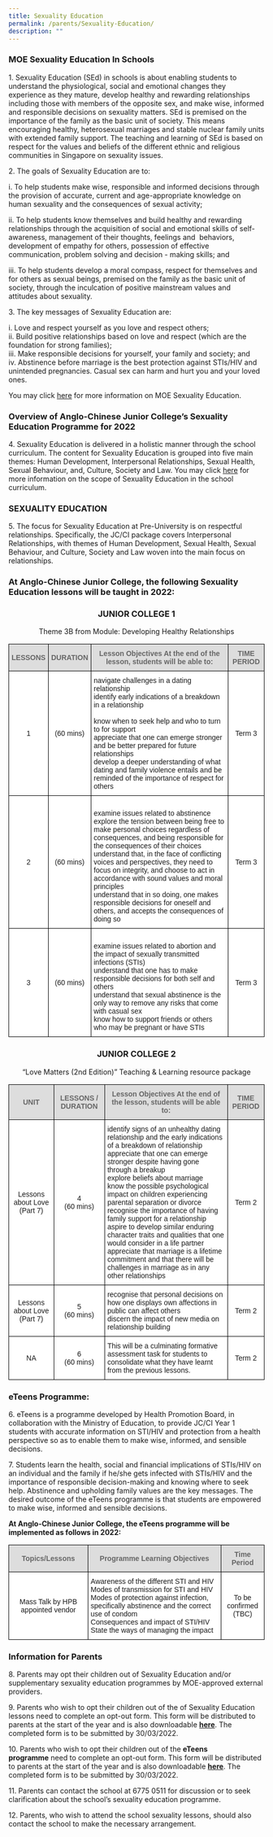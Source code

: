 ```yaml
---
title: Sexuality Education
permalink: /parents/Sexuality-Education/
description: ""
---
```

### MOE Sexuality Education In Schools

1\.  Sexuality Education (SEd) in schools is about enabling students to understand the physiological, social and emotional changes they experience as they mature, develop healthy and rewarding relationships including those with members of the opposite sex, and make wise, informed and responsible decisions on sexuality matters. SEd is premised on the importance of the family as the basic unit of society. This means encouraging healthy, heterosexual marriages and stable nuclear family units with extended family support. The teaching and learning of SEd is based on respect for the values and beliefs of the different ethnic and religious communities in Singapore on sexuality issues.

  

2\.  The goals of Sexuality Education are to:

i.  To help students make wise, responsible and informed decisions through the provision of accurate, current and age-appropriate&nbsp;knowledge&nbsp;on human sexuality and the consequences of sexual activity;

  

ii.  To help students know themselves and build healthy and rewarding relationships through the acquisition of&nbsp;social and emotional skills&nbsp;of self-awareness, management of their thoughts, feelings and&nbsp; behaviors, development of empathy for others, possession of effective communication, problem solving and decision - making skills; and

  

iii.  To help students develop a moral compass, respect for themselves and for others as sexual beings, premised on the family as the basic unit of society, through the inculcation of&nbsp;positive mainstream values and attitudes&nbsp;about sexuality.


3\.  The key messages of Sexuality Education are:

i.  Love and respect yourself as you love and respect others; <br>
ii.  Build positive relationships based on love and respect (which are the foundation for strong families); <br>
iii.  Make responsible decisions for yourself, your family and society; and <br>
iv.  Abstinence before marriage is the best protection against STIs/HIV and unintended pregnancies. Casual sex can harm and hurt you and your loved ones.

You may click&nbsp;[here](https://www.moe.gov.sg/programmes/sexuality-education)&nbsp;for more information on MOE Sexuality Education.

### Overview of Anglo-Chinese Junior College’s Sexuality Education Programme for 2022

4\.  Sexuality Education is delivered in a holistic manner through the school curriculum. The content for Sexuality Education is grouped into five main themes: Human Development, Interpersonal Relationships, Sexual Health, Sexual Behaviour, and, Culture, Society and Law. You may click&nbsp;[here](https://www.moe.gov.sg/programmes/sexuality-education/scope-and-teaching-approach)&nbsp;for more information on the scope of Sexuality Education in the school curriculum.

### SEXUALITY EDUCATION

5\. The focus for Sexuality Education at Pre-University is on respectful relationships. Specifically, the JC/CI package covers Interpersonal Relationships, with themes of Human Development, Sexual Health, Sexual Behaviour, and Culture, Society and Law woven into the main focus on relationships.

### At Anglo-Chinese Junior College, the following Sexuality Education lessons will be taught in 2022:

### <center> JUNIOR COLLEGE 1 </center>

<center> Theme 3B from Module: Developing Healthy Relationships </center>

<style type="text/css">
.tg  {border-collapse:collapse;border-spacing:0;}
.tg td{border-color:black;border-style:solid;border-width:1px;font-family:Arial, sans-serif;font-size:14px;
  overflow:hidden;padding:10px 5px;word-break:normal;}
.tg th{border-color:black;border-style:solid;border-width:1px;font-family:Arial, sans-serif;font-size:14px;
  font-weight:normal;overflow:hidden;padding:10px 5px;word-break:normal;}
.tg .tg-feqv{background-color:#DDD;color:#666;font-weight:bold;text-align:center;vertical-align:middle}
.tg .tg-f4yw{background-color:#FFF;text-align:center;vertical-align:middle}
.tg .tg-ktyi{background-color:#FFF;text-align:left;vertical-align:top}
</style>
<table class="tg">
<thead>
  <tr>
    <th class="tg-feqv"><span style="color:#666;background-color:#DDD">LESSONS</span></th>
    <th class="tg-feqv"><span style="color:#666;background-color:#DDD"> DURATION</span></th>
    <th class="tg-feqv"><span style="color:#666;background-color:#DDD">Lesson Objectives At the end of the lesson, students will be able to:</span></th>
    <th class="tg-feqv"><span style="color:#666;background-color:#DDD">TIME PERIOD</span><br></th>
  </tr>
</thead>
<tbody>
  <tr>
    <td class="tg-f4yw">1</td>
    <td class="tg-f4yw">(60 mins)</td>
    <td class="tg-ktyi">navigate challenges in a dating relationship<br>identify early indications of a breakdown in a relationship<br><br>know when to seek help and who to turn to for support<br>appreciate that one can emerge stronger and be better prepared for future relationships<br>develop a deeper understanding of what dating and family violence entails and be reminded of the importance of respect for others</td>
    <td class="tg-f4yw">Term 3</td>
  </tr>
  <tr>
    <td class="tg-f4yw">2</td>
    <td class="tg-f4yw">(60 mins)</td>
    <td class="tg-ktyi"><br>examine issues related to abstinence <br>explore the tension between being free to make personal choices regardless of consequences, and being responsible for the consequences of their choices<br>understand that, in the face of conflicting voices and perspectives, they need to focus on integrity, and choose to act in accordance with sound values and moral principles<br>understand that in so doing, one makes responsible decisions for oneself and others, and accepts the consequences of doing so</td>
    <td class="tg-f4yw">Term 3</td>
  </tr>
  <tr>
    <td class="tg-f4yw">3</td>
    <td class="tg-f4yw">(60 mins)</td>
    <td class="tg-ktyi"><br>examine issues related to abortion and the impact of sexually transmitted infections (STIs)<br>understand that one has to make responsible decisions for both self and others<br>understand that sexual abstinence is the only way to remove any risks that come with casual sex<br>know how to support friends or others who may be pregnant or have STIs </td>
    <td class="tg-f4yw">Term 3</td>
  </tr>
</tbody>
</table>

### <center> JUNIOR COLLEGE 2 </center>

<center>“Love Matters (2nd Edition)” Teaching &amp; Learning resource package</center>

<style type="text/css">
.tg  {border-collapse:collapse;border-spacing:0;}
.tg td{border-color:black;border-style:solid;border-width:1px;font-family:Arial, sans-serif;font-size:14px;
  overflow:hidden;padding:10px 5px;word-break:normal;}
.tg th{border-color:black;border-style:solid;border-width:1px;font-family:Arial, sans-serif;font-size:14px;
  font-weight:normal;overflow:hidden;padding:10px 5px;word-break:normal;}
.tg .tg-feqv{background-color:#DDD;color:#666;font-weight:bold;text-align:center;vertical-align:middle}
.tg .tg-f4yw{background-color:#FFF;text-align:center;vertical-align:middle}
.tg .tg-ktyi{background-color:#FFF;text-align:left;vertical-align:top}
</style>
<table class="tg">
<thead>
  <tr>
    <th class="tg-feqv"><span style="color:#666;background-color:#DDD">UNIT</span></th>
    <th class="tg-feqv"><span style="color:#666;background-color:#DDD">LESSONS / DURATION</span></th>
    <th class="tg-feqv"><span style="color:#666;background-color:#DDD">Lesson Objectives At the end of the lesson, students will be able to:</span></th>
    <th class="tg-feqv"><span style="color:#666;background-color:#DDD">TIME PERIOD</span></th>
  </tr>
</thead>
<tbody>
  <tr>
    <td class="tg-f4yw">Lessons about Love (Part 7)</td>
    <td class="tg-f4yw">4<br>(60 mins)</td>
    <td class="tg-ktyi">identify signs of an unhealthy dating relationship and the early indications of a breakdown of relationship<br>appreciate that one can emerge stronger despite having gone through a breakup<br>explore beliefs about marriage<br>know the possible psychological impact on children experiencing parental separation or divorce<br>recognise the importance of having family support for a relationship<br>aspire to develop similar enduring character traits and qualities that one would consider in a life partner<br>appreciate that marriage is a lifetime commitment and that there will be challenges in marriage as in any other relationships</td>
    <td class="tg-f4yw">Term 2</td>
  </tr>
  <tr>
    <td class="tg-f4yw">Lessons about Love (Part 7)</td>
    <td class="tg-f4yw">5<br>(60 mins)</td>
    <td class="tg-ktyi">recognise that personal decisions on how one displays own affections in public can affect others<br>discern the impact of new media on relationship building</td>
    <td class="tg-f4yw">Term 2</td>
  </tr>
  <tr>
    <td class="tg-f4yw">NA</td>
    <td class="tg-f4yw">6<br>(60 mins)</td>
    <td class="tg-ktyi">This will be a culminating formative assessment task for students to consolidate what they have learnt from the previous lessons.</td>
    <td class="tg-f4yw">Term 2</td>
  </tr>
</tbody>
</table>


### eTeens Programme:


6\.  eTeens is a programme developed by Health Promotion Board, in collaboration with the Ministry of Education, to provide JC/CI Year 1 students with accurate information on STI/HIV and protection from a health perspective so as to enable them to make wise, informed, and sensible decisions.

  
7\.  Students learn the health, social and financial implications of STIs/HIV on an individual and the family if he/she gets infected with STIs/HIV and the importance of responsible decision-making and knowing where to seek help. Abstinence and upholding family values are the key messages. The desired outcome of the eTeens programme is that students are empowered to make wise, informed and sensible decisions.

  

**At Anglo-Chinese Junior College, the eTeens programme will be implemented as follows in 2022:**

<style type="text/css">
.tg  {border-collapse:collapse;border-spacing:0;}
.tg td{border-color:black;border-style:solid;border-width:1px;font-family:Arial, sans-serif;font-size:14px;
  overflow:hidden;padding:10px 5px;word-break:normal;}
.tg th{border-color:black;border-style:solid;border-width:1px;font-family:Arial, sans-serif;font-size:14px;
  font-weight:normal;overflow:hidden;padding:10px 5px;word-break:normal;}
.tg .tg-feqv{background-color:#DDD;color:#666;font-weight:bold;text-align:center;vertical-align:middle}
.tg .tg-f4yw{background-color:#FFF;text-align:center;vertical-align:middle}
.tg .tg-ktyi{background-color:#FFF;text-align:left;vertical-align:top}
</style>
<table class="tg">
<thead>
  <tr>
    <th class="tg-feqv"><span style="color:#666;background-color:#DDD">Topics/Lessons</span></th>
    <th class="tg-feqv"><span style="color:#666;background-color:#DDD">Programme Learning Objectives</span></th>
    <th class="tg-feqv"><span style="color:#666;background-color:#DDD">Time Period</span></th>
  </tr>
</thead>
<tbody>
  <tr>
    <td class="tg-f4yw">Mass Talk by HPB appointed vendor</td>
    <td class="tg-ktyi">Awareness of the different STI and HIV<br>Modes of transmission for STI and HIV<br>Modes of protection against infection, specifically abstinence and the correct use of condom<br>Consequences and impact of STI/HIV<br>State the ways of managing the impact</td>
    <td class="tg-f4yw">To be confirmed<br>(TBC)</td>
  </tr>
</tbody>
</table>

### Information for Parents


8\.  Parents may opt their children out of Sexuality Education&nbsp;and/or supplementary sexuality education programmes by MOE-approved external providers.

  

9\.  Parents who wish to opt their children out of the of Sexuality Education lessons&nbsp;need to complete an opt-out form. This form will be distributed to parents at the start of the year and is also downloadable&nbsp;**[here](http://acjc.moe.edu.sg/qql/slot/u543/Parents/Annex%20A%20Sexuality%20Lessons%202022.pdf)**. The completed form is to be submitted by 30/03/2022.

  

10\.  Parents who wish to opt their children out of the&nbsp;**eTeens programme**&nbsp;need to complete an opt-out form. This form will be distributed to parents at the start of the year and is also downloadable&nbsp;**[here](https://acjc.moe.edu.sg/qql/slot/u543/Parents/Annex%20B%20ETeens%202022.pdf)**. The completed form is to be submitted by 30/03/2022.

  
11\.  Parents can contact the school at 6775 0511 for discussion or to seek clarification about the school’s sexuality education programme.

  

12\.  Parents, who wish to attend the school sexuality lessons, should also contact the school to make the necessary arrangement.